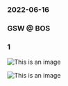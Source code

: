 <div class=" w3-white w3-container">
    <div class="w3-content">
        <div class="w3-third w3-center">
            <h3 class="w3-text-blue">
                <b>2022-06-16</b>
            </h3>
        </div>
        <div class="w3-third w3-center">
            <h3 class="w3-text-blue">GSW @ BOS</h3>
        </div>
        <div class="w3-third w3-center">
            <h3 class="w3-text-blue">1</h3>
        </div>
    </div>
</div>

![This is an image](https://upload.wikimedia.org/wikipedia/commons/3/30/Star-full.png|width=10)


![This is an image](https://upload.wikimedia.org/wikipedia/en/0/03/National_Basketball_Association_logo.svg)
